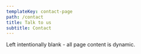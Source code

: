 ```yaml
---
templateKey: contact-page
path: /contact
title: Talk to us
subtitle: Contact
---
```


Left intentionally blank - all page content is dynamic.
